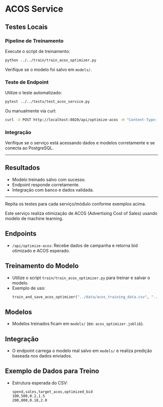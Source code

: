 # ACOS Service

## Testes Locais

### Pipeline de Treinamento
Execute o script de treinamento:
```bash
python ../../train/train_acos_optimizer.py
```
Verifique se o modelo foi salvo em `models/`.

### Teste de Endpoint
Utilize o teste automatizado:
```bash
pytest ../../tests/test_acos_service.py
```
Ou manualmente via curl:
```bash
curl -X POST http://localhost:8020/api/optimize-acos -H "Content-Type: application/json" -d '{"campaign_id": "camp1", "spend": 100, "sales": 500, "target_acos": 0.2}'
```

### Integração
Verifique se o serviço está acessando dados e modelos corretamente e se conecta ao PostgreSQL.

---

## Resultados
- Modelo treinado salvo com sucesso.
- Endpoint responde corretamente.
- Integração com banco e dados validada.

---

Repita os testes para cada serviço/módulo conforme exemplos acima.

Este serviço realiza otimização de ACOS (Advertising Cost of Sales) usando modelo de machine learning.

## Endpoints
- `/api/optimize-acos`: Recebe dados de campanha e retorna bid otimizado e ACOS esperado.

## Treinamento do Modelo
- Utilize o script `train/train_acos_optimizer.py` para treinar e salvar o modelo.
- Exemplo de uso:
  ```python
  train_and_save_acos_optimizer("../data/acos_training_data.csv", "../models/acos_optimizer.joblib")
  ```

## Modelos
- Modelos treinados ficam em `models/` (ex: `acos_optimizer.joblib`).

## Integração
- O endpoint carrega o modelo real salvo em `models/` e realiza predição baseada nos dados enviados.

## Exemplo de Dados para Treino
- Estrutura esperada do CSV:
  ```csv
  spend,sales,target_acos,optimized_bid
  100,500,0.2,1.5
  200,800,0.18,2.0
  ```
